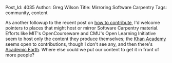 Post_Id: 4035
Author: Greg Wilson
Title: Mirroring Software Carpentry
Tags: community, content

<p>As another followup to the recent post on <a href="{{root_path}}/blog/2011/02/how-to-contribute.html">how to contribute</a>, I'd welcome pointers to places that might host or mirror Software Carpentry material. Efforts like MIT's OpenCourseware and CMU's Open Learning Initiative seem to host only the content they produce themselves; the <a href="http://www.khanacademy.org/">Khan Academy</a> seems open to contributions, though I don't see any, and then there's <a href="http://academicearth.org/">Academic Earth</a>. Where else could we put our content to get it in front of more people?</p>
